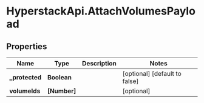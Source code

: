 # HyperstackApi.AttachVolumesPayload

## Properties

Name | Type | Description | Notes
------------ | ------------- | ------------- | -------------
**_protected** | **Boolean** |  | [optional] [default to false]
**volumeIds** | **[Number]** |  | [optional] 


